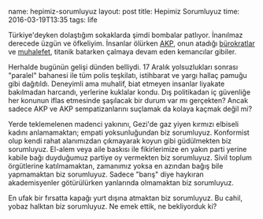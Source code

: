 name: hepimiz-sorumluyuz
layout: post
title: Hepimiz Sorumluyuz
time: 2016-03-19T13:35
tags: life

Türkiye'deyken dolaştığım sokaklarda şimdi bombalar patlıyor. İnanılmaz derecede üzgün ve öfkeliyim. İnsanlar ölürken <a href="https://www.youtube.com/watch?v=zUOqnX8VDz8">AKP</a>, onun atadığı <a href="https://twitter.com/bulentmumay/status/710421729714241536">bürokratlar</a> ve <a href="http://www.cumhuriyet.com.tr/haber/turkiye/499606/Mehmet_Agar_in_CHP_li_Hazinedar_i_ziyaretine__Sero_dan_agir_sozler.html">muhalefet</a>, titanik batarken çalmaya devam eden kemancılar gibiler.

Herhalde bugünün gelişi dünden belliydi. 17 Aralık yolsuzlukları sonrası "paralel" bahanesi ile tüm polis teşkilatı, istihbarat ve yargı hallaç pamuğu gibi dağıtıldı. Deneyimli ama muhalif, biat etmeyen insanlar liyakate bakılmadan harcandı, yerlerine kuklalar kondu. Dış politikadan iç güvenliğe her konunun iflas etmesinde şaşılacak bir durum var mı gerçekten? Ancak sadece AKP ve AKP sempatizanlarını suçlamak da kolaya kaçmak değil mi?

Yerde teklemelenen madenci yakınını, Gezi'de gaz yiyen kırmızı elbiseli kadını anlamamaktan; empati yoksunluğundan biz sorumluyuz. Konformist olup kendi rahat alanımızdan çıkmayarak koyun gibi güdülmekten biz sorumluyuz. El-alem veya aile baskısı ile fikirlerimize en yakın parti yerine kabile bağı duyduğumuz partiye oy vermekten biz sorumluyuz. Sivil toplum örgütlerine katılmamaktan, zamanımız yoksa en azından bağış bile yapmamaktan biz sorumluyuz. Sadece "barış" diye haykıran akademisyenler götürülürken yanlarında olmamaktan biz sorumluyuz. 

En ufak bir fırsatta kapağı yurt dışına atmaktan biz sorumluyuz. Bu cahil, yobaz halktan biz sorumluyuz. Ne emek ettik, ne bekliyorduk ki?
